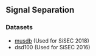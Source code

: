## Signal Separation

### Datasets

* [musdb](/musdb) (Used for SiSEC 2018)
* dsd100 (Used for SiSEC 2016)
